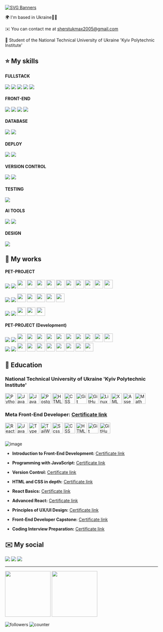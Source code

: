 [![SVG Banners](https://svg-banners.vercel.app/api?type=origin&text1=My%20Portfolio&width=800&height=140)](https://github.com/Akshay090/svg-banners)

🌍  I'm based in Ukraine💙💛

✉️  You can contact me at [sherstukmax2005@gmail.com](mailto:sherstukmax2005@gmail.com)

🧠  Student of the National Technical University of Ukraine 'Kyiv Polytechnic Institute'​

⭐ My skills
-------------------
#### FULLSTACK
<a href="https://nextjs.org/"><img src="https://ziadoua.github.io/m3-Markdown-Badges/badges/NextJS/nextjs1.svg"/></a> 
<a href="https://react.dev/"><img src="https://ziadoua.github.io/m3-Markdown-Badges/badges/React/react2.svg"/></a> 
<a href="https://www.typescriptlang.org/"><img src="https://ziadoua.github.io/m3-Markdown-Badges/badges/TypeScript/typescript1.svg"/></a>
<a href="https://en.wikipedia.org/wiki/JavaScript"><img src="https://ziadoua.github.io/m3-Markdown-Badges/badges/Javascript/javascript3.svg"/></a> 
<a href="https://graphql.org/"><img src="https://ziadoua.github.io/m3-Markdown-Badges/badges/GraphQL/graphql1.svg"/></a>

#### FRONT-END
<a href="https://tailwindcss.com/"><img src="https://ziadoua.github.io/m3-Markdown-Badges/badges/TailwindCSS/tailwindcss2.svg"/></a>
<a href="https://sass-lang.com/"><img src="https://ziadoua.github.io/m3-Markdown-Badges/badges/Sass/sass1.svg"/></a>
<a href="https://en.wikipedia.org/wiki/CSS"><img src="https://ziadoua.github.io/m3-Markdown-Badges/badges/CSS/css1.svg"/></a>
<a href="https://en.wikipedia.org/wiki/HTML"><img src="https://ziadoua.github.io/m3-Markdown-Badges/badges/HTML/html1.svg"/></a>

#### DATABASE 
<a href="https://www.prisma.io/"><img src="https://ziadoua.github.io/m3-Markdown-Badges/badges/Prisma/prisma1.svg"/></a>
<a href="https://supabase.com/"><img src="https://ziadoua.github.io/m3-Markdown-Badges/badges/Supabase/supabase2.svg"/></a>

#### DEPLOY
<a href="https://vercel.com/home"><img src="https://ziadoua.github.io/m3-Markdown-Badges/badges/Vercel/vercel1.svg"/></a>
<a href="https://firebase.google.com/"><img src="https://ziadoua.github.io/m3-Markdown-Badges/badges/Firebase/firebase1.svg"/></a>

#### VERSION CONTROL
<a href="https://git-scm.com/"><img src="https://ziadoua.github.io/m3-Markdown-Badges/badges/Git/git1.svg"/></a>
<a href="https://github.com/"><img src="https://ziadoua.github.io/m3-Markdown-Badges/badges/Github/github3.svg"/></a>

#### TESTING
<a href="https://jestjs.io/"><img src="https://ziadoua.github.io/m3-Markdown-Badges/badges/Jest/jest1.svg"/></a>

#### AI TOOLS
<a href="https://chat.openai.com/"><img src="https://img.shields.io/badge/CHATGPT-3A6?style=for-the-badge&logo=openai&logoColor=white"/></a>
<a href="https://github.com/features/copilot"><img src="https://img.shields.io/badge/GITHUB_COPILOT-181717?style=for-the-badge&logo=githubcopilot&logoColor=white"/></a>

#### DESIGN
<a href=""><img src="https://ziadoua.github.io/m3-Markdown-Badges/badges/Figma/figma1.svg"/></a>

📁 My works
-------------------
#### PET-PROJECT
<div>
 <a href="https://github.com/Maxson71/SMARTFOLIO/blob/master/README.md"><img src="https://img.shields.io/badge/SMARTFOLIO-128C76?style=for-the-badge"/></a> 
 <a href="https://github.com/Maxson71/SMARTFOLIO"><img src="https://img.shields.io/badge/REPOSITORY-222?style=for-the-badge&logo=github&logoColor=white"/></a>
 <a href="https://nextjs.org/"><img height="28" width="28" src="https://cdn.simpleicons.org/nextdotjs" /></a>
 <a href="https://react.dev/"><img height="28" width="28" src="https://cdn.simpleicons.org/react" /></a>
 <a href="https://www.typescriptlang.org/"><img height="28" width="28" src="https://cdn.simpleicons.org/typescript" /></a>
 <a href="https://en.wikipedia.org/wiki/JavaScript"><img height="28" width="28" src="https://cdn.simpleicons.org/javascript" /></a>
 <img height="28" width="28" src="https://cdn.simpleicons.org/postgresql" /> 
 <a href="https://www.prisma.io/"><img height="28" width="28" src="https://cdn.simpleicons.org/prisma" /></a>
 <a href="https://supabase.com/"><img height="28" width="28" src="https://cdn.simpleicons.org/supabase" /></a>
 <a href="https://sass-lang.com/"><img height="28" width="28" src="https://cdn.simpleicons.org/sass" /></a>
 <a href="https://en.wikipedia.org/wiki/CSS"><img height="28" width="28" src="https://cdn.simpleicons.org/css3" /></a>
 <a href="https://en.wikipedia.org/wiki/HTML"><img height="28" width="28" src="https://cdn.simpleicons.org/html5" /></a>
</div>
<p></p>
<div>
 <a href="https://maxson71.github.io/castpress/"><img src="https://img.shields.io/badge/Castpress-white?style=for-the-badge"/></a>
 <a href="https://github.com/Maxson71/castpress/tree/main"><img src="https://img.shields.io/badge/REPOSITORY-222?style=for-the-badge&logo=github&logoColor=white"/></a>
 <a href="https://react.dev/"><img height="28" width="28" src="https://cdn.simpleicons.org/react" /></a>
 <a href="https://en.wikipedia.org/wiki/JavaScript"><img height="28" width="28" src="https://cdn.simpleicons.org/javascript" /></a>
 <a href="https://sass-lang.com/"><img height="28" width="28" src="https://cdn.simpleicons.org/sass" /></a>
 <a href="https://en.wikipedia.org/wiki/CSS"><img height="28" width="28" src="https://cdn.simpleicons.org/css3" /></a>
 <a href="https://en.wikipedia.org/wiki/HTML"><img height="28" width="28" src="https://cdn.simpleicons.org/html5" /></a>
</div>
<p></p>
<div>
 <a href="https://maxson71.github.io/FunHaus/"><img src="https://img.shields.io/badge/FunHauS-8c433a?style=for-the-badge"/></a> 
 <a href="https://github.com/Maxson71/FunHaus/tree/main"><img src="https://img.shields.io/badge/REPOSITORY-222?style=for-the-badge&logo=github&logoColor=white"/></a>
 <a href="https://en.wikipedia.org/wiki/JavaScript"><img height="28" width="28" src="https://cdn.simpleicons.org/javascript" /></a>
 <a href="https://en.wikipedia.org/wiki/CSS"><img height="28" width="28" src="https://cdn.simpleicons.org/css3" /></a>
 <a href="https://en.wikipedia.org/wiki/HTML"><img height="28" width="28" src="https://cdn.simpleicons.org/html5" /></a>
</div>

#### PET-PROJECT (Development)

<div>
 <a href="https://zero-design.vercel.app/"><img src="https://img.shields.io/badge/ZeroDesign-000?style=for-the-badge" /></a>
 <a href="https://github.com/Maxson71/zero-design"><img src="https://img.shields.io/badge/REPOSITORY-222?style=for-the-badge&logo=github&logoColor=white" /></a>
 <a href="https://nextjs.org/"><img height="28" width="28" src="https://cdn.simpleicons.org/nextdotjs" /></a>
 <a href="https://react.dev/"><img height="28" width="28" src="https://cdn.simpleicons.org/react" /></a>
 <a href="https://www.typescriptlang.org/"><img height="28" width="28" src="https://cdn.simpleicons.org/typescript" /></a>
 <a href="https://en.wikipedia.org/wiki/JavaScript"><img height="28" width="28" src="https://cdn.simpleicons.org/javascript" /></a>
 <a href="https://supabase.com/"><img height="28" width="28" src="https://cdn.simpleicons.org/supabase" /></a>
 <a href="https://vercel.com/home"><img height="28" width="28" src="https://cdn.simpleicons.org/vercel" /></a>
 <a href="https://jestjs.io/"><img height="28" width="28" src="https://cdn.simpleicons.org/jest" /></a>
 <a href="https://tailwindcss.com/"><img height="28" width="28" src="https://cdn.simpleicons.org/tailwindcss" /></a>
 <a href="https://en.wikipedia.org/wiki/CSS"><img height="28" width="28" src="https://cdn.simpleicons.org/css3" /></a>
 <a href="https://en.wikipedia.org/wiki/HTML"><img height="28" width="28" src="https://cdn.simpleicons.org/html5" /></a>
</div>

<div>
 <a href="https://github.com/Maxson71/todo"><img src="https://img.shields.io/badge/ToDoList-1c8139?style=for-the-badge"/></a> 
 <a href="https://github.com/Maxson71/todo"><img src="https://img.shields.io/badge/REPOSITORY-222?style=for-the-badge&logo=github&logoColor=white"/></a>
 <a href="https://nextjs.org/"><img height="28" width="28" src="https://cdn.simpleicons.org/nextdotjs"/></a>
 <a href="https://react.dev/"><img height="28" width="28" src="https://cdn.simpleicons.org/react"/></a>
 <a href="https://www.typescriptlang.org/"><img height="28" width="28" src="https://cdn.simpleicons.org/typescript" /></a>
 <a href="https://en.wikipedia.org/wiki/JavaScript"><img height="28" width="28" src="https://cdn.simpleicons.org/javascript" /></a>
 <a href="https://graphql.org/"><img height="28" width="28" src="https://cdn.simpleicons.org/graphql" /></a>
 <a href="https://tailwindcss.com/"><img height="28" width="28" src="https://cdn.simpleicons.org/tailwindcss" /></a>
 <a href="https://en.wikipedia.org/wiki/CSS"><img height="28" width="28" src="https://cdn.simpleicons.org/css3" /></a>
 <a href="https://en.wikipedia.org/wiki/HTML"><img height="28" width="28" src="https://cdn.simpleicons.org/html5" /></a>
</div>

🧮 Education
-------------------
### National Technical University of Ukraine 'Kyiv Polytechnic Institute'​

<div>
 <img height="35" alt="Python" src="https://cdn.simpleicons.org/python"/>
 <img height="35" alt="Java" src="https://img.icons8.com/color/1x/java-coffee-cup-logo.png"/>
 <img height="35" alt="JavaScript"  src="https://cdn.simpleicons.org/javascript"/>
 <img height="35" alt="Postgresql" src="https://cdn.simpleicons.org/postgresql"/>
 <img height="35" alt="HTML" src="https://cdn.simpleicons.org/html5"/>
 <img height="35" alt="CSS" src="https://cdn.simpleicons.org/css3"/>
 <img height="35" alt="Git" src="https://cdn.simpleicons.org/git"/>
 <img height="35" alt="GitHub" src="https://cdn.simpleicons.org/github"/>
 <img height="35" alt="Linux" src="https://img.icons8.com/color/1x/linux.png"/>
 <img height="35" alt="XML" src="https://img.icons8.com/?size=100&id=10238&format=png&color=000000"/>
 <img height="35" alt="Assembler" src="https://github.com/user-attachments/assets/90ba3fec-1d1a-4a2b-854e-a97d2123b6fc"/>
 <img height="35" alt="Math" src="https://github.com/Maxson71/Maxson71/assets/77611206/f3e2757b-30e6-4fb0-be23-8385d481122d"/>
</div>

### Meta Front-End Developer: [Certificate link](https://www.coursera.org/account/accomplishments/specialization/5MNXFFXGWES8)

<div> 
 <img height="35" alt="React"  src="https://img.icons8.com/?size=100&id=asWSSTBrDlTW&format=png&color=000000" /> 
 <img height="35" alt="JavaScript"  src="https://cdn.simpleicons.org/javascript" />
 <img height="35" alt="TypeScript" src="https://img.icons8.com/?size=100&id=Xf1sHBmY73hA&format=png&color=000000" /> 
 <img height="35" alt="TailWind" src="https://cdn.simpleicons.org/tailwindcss" /> 
 <img height="35" alt="Scss" src="https://img.icons8.com/?size=100&id=78Fr72VCwbPq&format=png&color=000000" /> 
 <img height="35" alt="CSS" src="https://cdn.simpleicons.org/css3" />
 <img height="35" alt="HTML" src="https://cdn.simpleicons.org/html5" />
 <img height="35" alt="Git" src="https://cdn.simpleicons.org/git"/>
 <img height="35" alt="GitHub" src="https://cdn.simpleicons.org/github"/>
</div>

###  

![image](https://github.com/Maxson71/Maxson71/assets/77611206/4fcc4c8b-415a-4c7e-a616-bb25567d40b0)

  - **Introduction to Front-End Development:** [Certificate link](https://www.coursera.org/account/accomplishments/records/23K47VBE4FE4)
  
  - **Programming with JavaScript:** [Certificate link](https://www.coursera.org/account/accomplishments/records/4YMEZSWTHQLA)
  
  - **Version Control:** [Certificate link](https://www.coursera.org/account/accomplishments/records/ECJ2JD32WUFQ)
  
  - **HTML and CSS in depth:** [Certificate link](https://www.coursera.org/account/accomplishments/records/Q2VAPYDJXH5L)
  
  - **React Basics:** [Certificate link](https://www.coursera.org/account/accomplishments/records/395CFWEEQ3SK)
 
  - **Advanced React:** [Certificate link](https://www.coursera.org/account/accomplishments/records/8P3UULGGEN3P)

  - **Principles of UX/UI Design:** [Certificate link](https://www.coursera.org/account/accomplishments/records/6W5DJPUFTA9N)

  - **Front-End Developer Capstone:** [Certificate link](https://www.coursera.org/account/accomplishments/verify/Z8A3W9K623WG)

  - **Coding Interview Preparation:** [Certificate link](https://www.coursera.org/account/accomplishments/verify/ZDE9DHSQP2GM)

✉️ My social
-------------------
<a href="https://www.linkedin.com/in/maksym-sherstiuk-29868026b/"><img src="https://ziadoua.github.io/m3-Markdown-Badges/badges/LinkedIn/linkedin1.svg"/></a> 
<a href="https://t.me/Maxsooooon"><img src="https://ziadoua.github.io/m3-Markdown-Badges/badges/Telegram/telegram2.svg"/></a>
<a href="mailto:sherstukmax2005@gmail.com"><img src="https://ziadoua.github.io/m3-Markdown-Badges/badges/Mail/mail3.svg"/></a>

-------------------

<a href="https://github.com/Maxson71/github-readme-stats"><img height=150 src="https://github-readme-stats.vercel.app/api/top-langs/?username=Maxson71&layout=compact&theme=dark"/></a>
<a href="https://github-readme-stats.vercel.app/api?username=Maxson71&show_icons=true&count_private=true&theme=transparent"><img height=150 src="https://github-readme-stats.vercel.app/api?username=Maxson71&show_icons=true&count_private=true&theme=dark"/></a>

![followers](https://img.shields.io/github/followers/Maxson71?logo=github&style=flat-square&color=0891b2&labelColor=1c1917)
![counter](https://komarev.com/ghpvc/?username=Maxson71&color=0891b2&label=views&labelColor=1c1917&style=flat-square)

